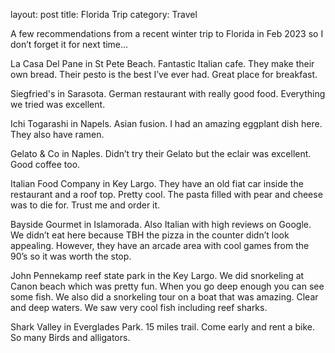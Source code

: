layout: post title: Florida Trip category: Travel

A few recommendations from a recent winter trip to Florida in Feb 2023 so I don’t forget it for next time…

La Casa Del Pane in St Pete Beach. Fantastic Italian cafe. They make their own bread. Their pesto is the best I’ve ever had. Great place for breakfast.

Siegfried's in Sarasota. German restaurant with really good food. Everything we tried was excellent.

Ichi Togarashi in Napels. Asian fusion. I had an amazing eggplant dish here. They also have ramen.

Gelato & Co in Naples. Didn’t try their Gelato but the eclair was excellent. Good coffee too.

Italian Food Company in Key Largo. They have an old fiat car inside the restaurant and a roof top. Pretty cool. The pasta filled with pear and cheese was to die for. Trust me and order it.

Bayside Gourmet in Islamorada. Also Italian with high reviews on Google. We didn’t eat here because TBH the pizza in the counter didn’t look appealing. However, they have an arcade area with cool games from the 90’s so it was worth the stop.

John Pennekamp reef state park in the Key Largo. We did snorkeling at Canon beach which was pretty fun. When you go deep enough you can see some fish. We also did a snorkeling tour on a boat that was amazing. Clear and deep waters. We saw very cool fish including reef sharks.

Shark Valley in Everglades Park. 15 miles trail. Come early and rent a bike. So many Birds and alligators. 
